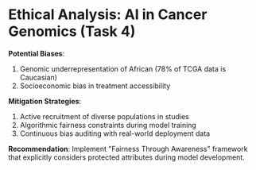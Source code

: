 # Ethical Analysis: AI in Cancer Genomics (Task 4)

**Potential Biases**:
1. Genomic underrepresentation of African (78% of TCGA data is Caucasian)
2. Socioeconomic bias in treatment accessibility

**Mitigation Strategies**:
1. Active recruitment of diverse populations in studies
2. Algorithmic fairness constraints during model training
3. Continuous bias auditing with real-world deployment data

**Recommendation**:
Implement "Fairness Through Awareness" framework that explicitly considers protected attributes during model development. 